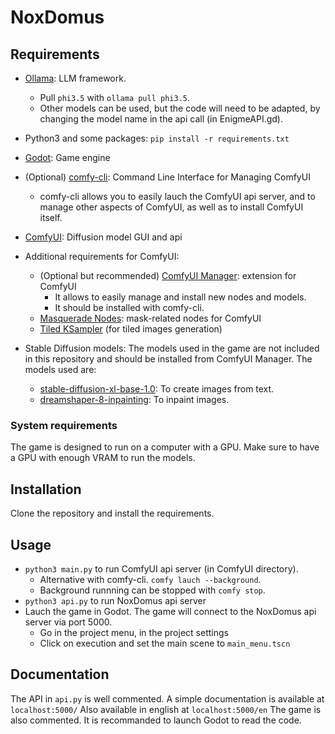# NoxDomus

## Requirements

- [Ollama](https://github.com/ollama/ollama): LLM framework.
    - Pull `phi3.5` with `ollama pull phi3.5`.
    - Other models can be used, but the code will need to be adapted, by changing the model name in the api call (in EnigmeAPI.gd).

- Python3 and some packages: `pip install -r requirements.txt`

- [Godot](https://godotengine.org/): Game engine

- (Optional) [comfy-cli](https://github.com/Comfy-Org/comfy-cli): Command Line Interface for Managing ComfyUI 
    - comfy-cli allows you to easily lauch the ComfyUI api server, and to manage other aspects of ComfyUI, as well as to install ComfyUI itself.

- [ComfyUI](https://github.com/comfyanonymous/ComfyUI): Diffusion model GUI and api

- Additional requirements for ComfyUI:
    - (Optional but recommended) [ComfyUI Manager](https://github.com/ltdrdata/ComfyUI-Manager): extension for ComfyUI 
        - It allows to easily manage and install new nodes and models.
        - It should be installed with comfy-cli.
    - [Masquerade Nodes](https://github.com/BadCafeCode/masquerade-nodes-comfyui): mask-related nodes for ComfyUI
    - [Tiled KSampler](https://github.com/FlyingFireCo/tiled_ksampler) (for tiled images generation)

- Stable Diffusion models: The models used in the game are not included in this repository and should be installed from ComfyUI Manager. The models used are:
    - [stable-diffusion-xl-base-1.0](https://huggingface.co/stabilityai/stable-diffusion-xl-base-1.0): To create images from text.
    - [dreamshaper-8-inpainting](https://huggingface.co/frankjoshua/dreamshaper_8Inpainting/tree/main): To inpaint images.

### System requirements

The game is designed to run on a computer with a GPU.
Make sure to have a GPU with enough VRAM to run the models.

## Installation

Clone the repository and install the requirements.
        
## Usage

- `python3 main.py` to run ComfyUI api server (in ComfyUI directory).
    - Alternative with comfy-cli. `comfy lauch --background`.
    - Background runnning can be stopped with `comfy stop`.
- `python3 api.py` to run NoxDomus api server
- Lauch the game in Godot. The game will connect to the NoxDomus api server via port 5000.
    - Go in the project menu, in the project settings
    - Click on execution and set the main scene to `main_menu.tscn`

## Documentation

The API in `api.py` is well commented. A simple documentation is available at `localhost:5000/` Also available in english at `localhost:5000/en`
The game is also commented. It is recommanded to launch Godot to read the code.
